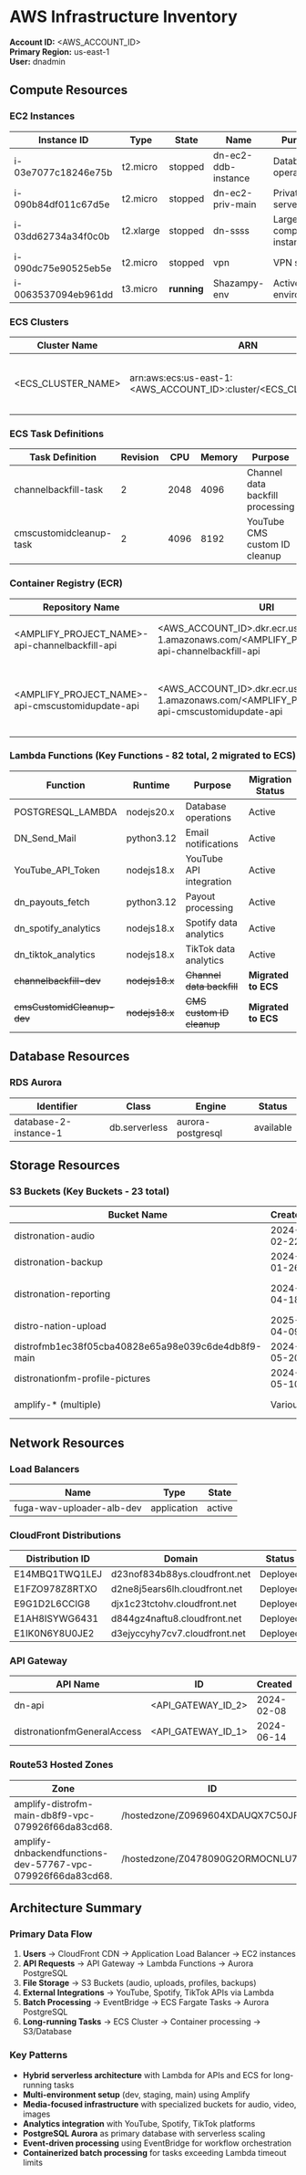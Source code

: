 # AWS Infrastructure Inventory

**Account ID:** <AWS_ACCOUNT_ID>  
**Primary Region:** us-east-1  
**User:** dnadmin

## Compute Resources

### EC2 Instances
| Instance ID | Type | State | Name | Purpose |
|-------------|------|-------|------|---------|
| i-03e7077c18246e75b | t2.micro | stopped | dn-ec2-ddb-instance | Database operations |
| i-090b84df011c67d5e | t2.micro | stopped | dn-ec2-priv-main | Private main server |
| i-03dd62734a34f0c0b | t2.xlarge | stopped | dn-ssss | Large compute instance |
| i-090dc75e90525eb5e | t2.micro | stopped | vpn | VPN server |
| i-0063537094eb961dd | t3.micro | **running** | Shazampy-env | Active environment |

### ECS Clusters
| Cluster Name | ARN | Status | Platform | Purpose |
|-------------|-----|--------|----------|---------|
| <ECS_CLUSTER_NAME> | arn:aws:ecs:us-east-1:<AWS_ACCOUNT_ID>:cluster/<ECS_CLUSTER_NAME> | **active** | AWS Fargate | Long-running tasks and batch processing |

### ECS Task Definitions
| Task Definition | Revision | CPU | Memory | Purpose |
|----------------|----------|-----|--------|---------|
| channelbackfill-task | 2 | 2048 | 4096 | Channel data backfill processing |
| cmscustomidcleanup-task | 2 | 4096 | 8192 | YouTube CMS custom ID cleanup |

### Container Registry (ECR)
| Repository Name | URI | Purpose |
|----------------|-----|---------|
| <AMPLIFY_PROJECT_NAME>-api-channelbackfill-api | <AWS_ACCOUNT_ID>.dkr.ecr.us-east-1.amazonaws.com/<AMPLIFY_PROJECT_NAME>-api-channelbackfill-api | Channel backfill container images |
| <AMPLIFY_PROJECT_NAME>-api-cmscustomidupdate-api | <AWS_ACCOUNT_ID>.dkr.ecr.us-east-1.amazonaws.com/<AMPLIFY_PROJECT_NAME>-api-cmscustomidupdate-api | CMS custom ID cleanup container images |

### Lambda Functions (Key Functions - 82 total, 2 migrated to ECS)
| Function | Runtime | Purpose | Migration Status |
|----------|---------|---------|------------------|
| POSTGRESQL_LAMBDA | nodejs20.x | Database operations | Active |
| DN_Send_Mail | python3.12 | Email notifications | Active |
| YouTube_API_Token | nodejs18.x | YouTube API integration | Active |
| dn_payouts_fetch | python3.12 | Payout processing | Active |
| dn_spotify_analytics | nodejs18.x | Spotify data analytics | Active |
| dn_tiktok_analytics | nodejs18.x | TikTok data analytics | Active |
| ~~channelbackfill-dev~~ | ~~nodejs18.x~~ | ~~Channel data backfill~~ | **Migrated to ECS** |
| ~~cmsCustomidCleanup-dev~~ | ~~nodejs18.x~~ | ~~CMS custom ID cleanup~~ | **Migrated to ECS** |

## Database Resources

### RDS Aurora
| Identifier | Class | Engine | Status |
|------------|-------|--------|--------|
| database-2-instance-1 | db.serverless | aurora-postgresql | available |

## Storage Resources

### S3 Buckets (Key Buckets - 23 total)
| Bucket Name | Created | Purpose |
|-------------|---------|---------|
| distronation-audio | 2024-02-22 | Audio file storage |
| distronation-backup | 2024-01-26 | Backup storage |
| distronation-reporting | 2024-04-18 | Analytics and reporting |
| distro-nation-upload | 2025-04-09 | File uploads |
| distrofmb1ec38f05cba40828e65a98e039c6de4db8f9-main | 2024-05-20 | DistroFM main files |
| distronationfm-profile-pictures | 2024-05-10 | User profile images |
| amplify-* (multiple) | Various | Amplify deployments |

## Network Resources

### Load Balancers
| Name | Type | State |
|------|------|-------|
| fuga-wav-uploader-alb-dev | application | active |

### CloudFront Distributions
| Distribution ID | Domain | Status |
|-----------------|--------|--------|
| E14MBQ1TWQ1LEJ | d23nof834b88ys.cloudfront.net | Deployed |
| E1FZO978Z8RTXO | d2ne8j5ears6lh.cloudfront.net | Deployed |
| E9G1D2L6CCIG8 | djx1c23tctohv.cloudfront.net | Deployed |
| E1AH8ISYWG6431 | d844gz4naftu8.cloudfront.net | Deployed |
| E1IK0N6Y8U0JE2 | d3ejyccyhy7cv7.cloudfront.net | Deployed |

### API Gateway
| API Name | ID | Created |
|----------|----|---------| 
| dn-api | <API_GATEWAY_ID_2> | 2024-02-08 |
| distronationfmGeneralAccess | <API_GATEWAY_ID_1> | 2024-06-14 |

### Route53 Hosted Zones
| Zone | ID |
|------|---|
| amplify-distrofm-main-db8f9-vpc-079926f66da83cd68. | /hostedzone/Z0969604XDAUQX7C50JF |
| amplify-dnbackendfunctions-dev-57767-vpc-079926f66da83cd68. | /hostedzone/Z0478090G2ORMOCNLU71 |

## Architecture Summary

### Primary Data Flow
1. **Users** → CloudFront CDN → Application Load Balancer → EC2 instances
2. **API Requests** → API Gateway → Lambda Functions → Aurora PostgreSQL
3. **File Storage** → S3 Buckets (audio, uploads, profiles, backups)
4. **External Integrations** → YouTube, Spotify, TikTok APIs via Lambda
5. **Batch Processing** → EventBridge → ECS Fargate Tasks → Aurora PostgreSQL
6. **Long-running Tasks** → ECS Cluster → Container processing → S3/Database

### Key Patterns
- **Hybrid serverless architecture** with Lambda for APIs and ECS for long-running tasks
- **Multi-environment setup** (dev, staging, main) using Amplify
- **Media-focused infrastructure** with specialized buckets for audio, video, images
- **Analytics integration** with YouTube, Spotify, TikTok platforms
- **PostgreSQL Aurora** as primary database with serverless scaling
- **Event-driven processing** using EventBridge for workflow orchestration
- **Containerized batch processing** for tasks exceeding Lambda timeout limits